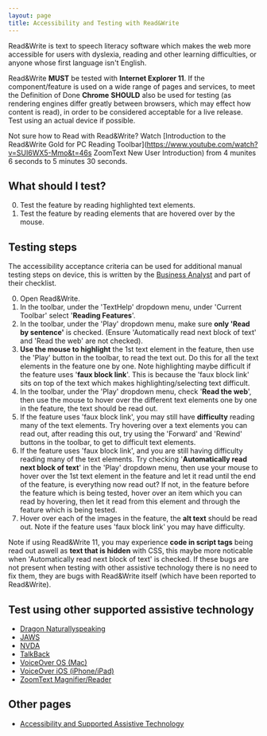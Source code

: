 ```yaml
---
layout: page
title: Accessibility and Testing with Read&Write
---
```


Read&Write is text to speech literacy software which makes the web more accessible for users with dyslexia, reading and other learning difficulties, or anyone whose first language isn't English.

Read&Write **MUST** be tested with **Internet Explorer 11**. If the component/feature is used on a wide range of pages and services, to meet the Definition of Done **Chrome** **SHOULD** also be used for testing (as rendering engines differ greatly between browsers, which may effect how content is read), in order to be considered acceptable for a live release. Test using an actual device if possible.

Not sure how to Read with Read&Write? Watch [Introduction to the Read&Write Gold for PC Reading Toolbar](https://www.youtube.com/watch?v=SUI6WX5-Mmo&t=46s ZoomText New User Introduction) from 4 munites 6 seconds to 5 minutes 30 seconds.

## What should I test?

0. Test the feature by reading highlighted text elements.
1. Test the feature by reading elements that are hovered over by the mouse.

## Testing steps

The accessibility acceptance criteria can be used for additional manual testing steps on device, this is written by the [Business Analyst](accessibility-news-and-business-analysts) and part of their checklist.

0. Open Read&Write.
1. In the toolbar, under the 'TextHelp' dropdown menu, under 'Current Toolbar' select '**Reading Features**'.
2. In the toolbar, under the 'Play' dropdown menu, make sure **only 'Read by sentence'** is checked. (Ensure 'Automatically read next block of text' and 'Read the web' are not checked).
3. **Use the mouse to highlight** the 1st text element in the feature, then use the 'Play' button in the toolbar, to read the text out. Do this for all the text elements in the feature one by one. Note highlighting maybe difficult if the feature uses '**faux block link**'. This is because the 'faux block link' sits on top of the text which makes highlighting/selecting text difficult.
4. In the toolbar, under the 'Play' dropdown menu, check '**Read the web**', then use the mouse to hover over the different text elements one by one in the feature, the text should be read out. 
5. If the feature uses 'faux block link', you may still have **difficulty** reading many of the text elements. Try hovering over a text elements you can read out, after reading this out, try using the 'Forward' and 'Rewind' buttons in the toolbar, to get to difficult text elements. 
6. If the feature uses 'faux block link', and you are still having difficulty reading many of the text elements. Try checking '**Automatically read next block of text**' in the 'Play' dropdown menu, then use your mouse to hover over the 1st text element in the feature and let it read until the end of the feature, is everything now read out? If not, in the feature before the feature which is being tested, hover over an item which you can read by hovering, then let it read from this element and through the feature which is being tested.
7. Hover over each of the images in the feature, the **alt text** should be read out. Note if the feature uses 'faux block link' you may have difficulty.

Note if using Read&Write 11, you may experience **code in script tags** being read out aswell as **text that is hidden** with CSS, this maybe more noticable when 'Automatically read next block of text' is checked. If these bugs are not present when testing with other assistive technology there is no need to fix them, they are bugs with Read&Write itself (which have been reported to Read&Write).

## Test using other supported assistive technology

- [Dragon Naturallyspeaking](accessibility-and-testing-with-dragon)
- [JAWS](accessibility-and-testing-with-jaws)
- [NVDA](accessibility-and-testing-with-nvda)
- [TalkBack](accessibility-and-testing-with-talkback)
- [VoiceOver OS (Mac)](accessibility-and-testing-with-voiceover-os)
- [VoiceOver iOS (iPhone/iPad)](accessibility-and-testing-with-voiceover-ios)
- [ZoomText Magnifier/Reader](accessibility-and-testing-with-zoomtext)

## Other pages

- [Accessibility and Supported Assistive Technology](accessibility-and-supported-assistive-technology)